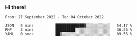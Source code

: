 ### Hi there!

<!--START_SECTION:waka-->

```text
From: 27 September 2022 - To: 04 October 2022

JSON   4 mins          █████████████▓░░░░░░░░░░░   54.17 %
PHP    3 mins          █████████░░░░░░░░░░░░░░░░   36.26 %
YAML   0 secs          ██▒░░░░░░░░░░░░░░░░░░░░░░   09.56 %
```

<!--END_SECTION:waka-->
